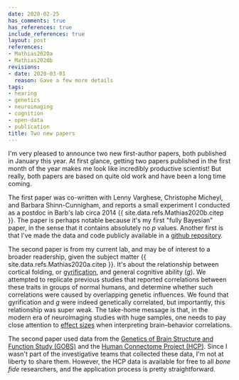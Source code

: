 ```yaml
---
date: 2020-02-25
has_comments: true
has_references: true
include_references: true
layout: post
references:
- Mathias2020a
- Mathias2020b
revisions:
- date: 2020-03-01
  reason: Gave a few more details
tags:
- hearing
- genetics
- neuroimaging
- cognition
- open-data
- publication
title: Two new papers
---
```


I'm very pleased to announce two new first-author papers, both published in January this
year. At first glance, getting two papers published in the first month of the year makes
me look like incredibly productive scientist! But really, both papers are based on quite
old work and have been a long time coming.

The first paper was co-written with Lenny Varghese, Christophe Micheyl, and Barbara
Shinn-Cunnigham, and reports a small experiment I conducted as a postdoc in Barb's lab
circa 2014 {{ site.data.refs.Mathias2020b.citep }}. The paper is perhaps notable because
it's my first "fully Bayesian" paper, in the sense that it contains absolutely no *p*
values. Another first is that I've made the data and code publicly available in a
[github repository](https://github.com/sammosummo/PerceptualAnchorsPublic).

The second paper is from my current lab, and may be of interest to a broader readership,
given the subject matter {{ site.data.refs.Mathias2020a.citep }}. It's about the
relationship between cortical folding, or
[gyrification](https://en.wikipedia.org/wiki/Gyrification), and general cognitive ability
([*g*](https://en.wikipedia.org/wiki/G_factor_(psychometrics))). We attempted to replicate
previous studies that reported correlations between these traits in groups of normal
humans, and determine whether such correlations were caused by overlapping genetic
influences. We found that gyrification and *g* were indeed genetically correlated, but
importantly, this relationship was super weak. The take-home message is that, in the
modern era of neuroimaging studies with huge samples, one needs to pay close attention
to [effect sizes](https://en.wikipedia.org/wiki/Effect_size) when interpreting
brain–behavior correlations.

The second paper used data from the [Genetics of Brain Structure and Function Study (GOBS)](http://grantome.com/grant/NIH/R01-MH078111-01)
and the [Human Connectome Project (HCP)](http://www.humanconnectomeproject.org/). Since I wasn't part of the
investigative teams that collected these data, I'm not at liberty to share them. However, the HCP data is available for
free to all *bone fide* researchers, and the application process is pretty straightforward.
